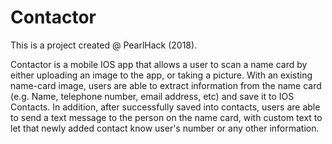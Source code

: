 # Contactor 

This is a project created @ PearlHack (2018). 

Contactor is a mobile IOS app that allows a user to scan a name card by either uploading an image to the app, or taking a picture. 
With an existing name-card image, users are able to extract information from the name card (e.g. Name, telephone number, email address, etc) and save it to IOS Contacts. 
In addition, after successfully saved into contacts, users are able to send a text message to the person on the name card, with custom text to let that newly added contact know user's number or any other information.

